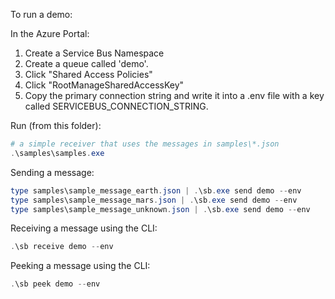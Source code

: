 To run a demo:

In the Azure Portal:

1. Create a Service Bus Namespace
2. Create a queue called 'demo'.
3. Click "Shared Access Policies"
4. Click "RootManageSharedAccessKey"
5. Copy the primary connection string and write it into a .env file with a key called SERVICEBUS_CONNECTION_STRING.

Run (from this folder):

```powershell
# a simple receiver that uses the messages in samples\*.json
.\samples\samples.exe
```

Sending a message:

```powershell
type samples\sample_message_earth.json | .\sb.exe send demo --env
type samples\sample_message_mars.json | .\sb.exe send demo --env
type samples\sample_message_unknown.json | .\sb.exe send demo --env
```

Receiving a message using the CLI:

```powershell
.\sb receive demo --env
```

Peeking a message using the CLI:

```powershell
.\sb peek demo --env
```
